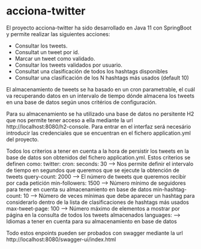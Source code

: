 # acciona-twitter

El proyecto acciona-twitter ha sido desarrollado en Java 11 con SpringBoot y permite realizar las siguientes acciones:

- Consultar los tweets.
- Consultat un tweet por id.
- Marcar un tweet como validado.
- Consultar los tweets validados por usuario.
- Consultat una clasificación de todos los hashtags disponibles
- Consultar una clasificación de los N hashtags más usados (default 10)

El almacenamiento de tweets se ha basado en un cron parametrable, el cuál va recuperando datos en un intervalo de tiempo
dónde almacena los tweets en una base de datos según unos critérios de configuración.

Para su almacenamiento se ha utilizado una base de datos no persitente H2 que nos permite tener acceso a ella
mediante la url http://localhost:8080/h2-console. Para entrar en el interfaz será necesário introducir las credenciales
que se encuentran en el fichero application.yml del proyecto.

Todos los criterios a tener en cuenta a la hora de persistir los tweets en la base de datos son obtenidos del fichero
application.yml.
Estos criterios se definen como:
twitter:
  cron:
    seconds: 30 --> Nos permite definir el intervalo de tiempo en segundos que queremos que se ejecute la obtención de tweets
  query-count: 2000 --> El número de tweets que queremos recibir por cada petición
  min-followers: 1500 --> Número mínimo de seguidores para tener en cuenta su almacenamiento en base de datos
  min-hashtag-count: 10 --> Número de veces mínimas que debe aparecer un hashtag para considerarlo dentro de la lista de clasificaciones de hashtags más usados
  max-tweet-page: 100 --> Número máximo de elementos a mostrar por página en la consulta de todos los tweets almacenados
  languages: --> Idiomas a tener en cuenta para su almacenamiento en base de datos

Todo estos enpoints pueden ser probados con swagger mediante la url http://localhost:8080/swagger-ui/index.html